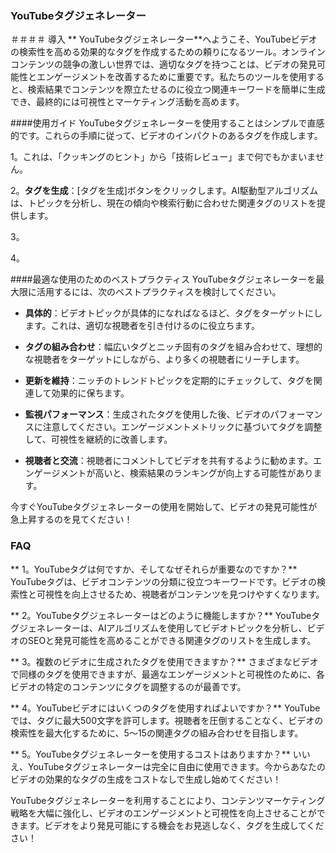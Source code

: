 ### YouTubeタグジェネレーター

＃＃＃＃ 導入
** YouTubeタグジェネレーター**へようこそ、YouTubeビデオの検索性を高める効果的なタグを作成するための頼りになるツール。オンラインコンテンツの競争の激しい世界では、適切なタグを持つことは、ビデオの発見可能性とエンゲージメントを改善するために重要です。私たちのツールを使用すると、検索結果でコンテンツを際立たせるのに役立つ関連キーワードを簡単に生成でき、最終的には可視性とマーケティング活動を高めます。

####使用ガイド
YouTubeタグジェネレーターを使用することはシンプルで直感的です。これらの手順に従って、ビデオのインパクトのあるタグを作成します。

1。これは、「クッキングのヒント」から「技術レビュー」まで何でもかまいません。

2。**タグを生成**：[タグを生成]ボタンをクリックします。AI駆動型アルゴリズムは、トピックを分析し、現在の傾向や検索行動に合わせた関連タグのリストを提供します。

3。

4。

####最適な使用のためのベストプラクティス
YouTubeタグジェネレーターを最大限に活用するには、次のベストプラクティスを検討してください。

-  **具体的**：ビデオトピックが具体的になればなるほど、タグをターゲットにします。これは、適切な視聴者を引き付けるのに役立ちます。

-  **タグの組み合わせ**：幅広いタグとニッチ固有のタグを組み合わせて、理想的な視聴者をターゲットにしながら、より多くの視聴者にリーチします。

-  **更新を維持**：ニッチのトレンドトピックを定期的にチェックして、タグを関連して効果的に保ちます。

-  **監視パフォーマンス**：生成されたタグを使用した後、ビデオのパフォーマンスに注意してください。エンゲージメントメトリックに基づいてタグを調整して、可視性を継続的に改善します。

-  **視聴者と交流**：視聴者にコメントしてビデオを共有するように勧めます。エンゲージメントが高いと、検索結果のランキングが向上する可能性があります。

今すぐYouTubeタグジェネレーターの使用を開始して、ビデオの発見可能性が急上昇するのを見てください！

### FAQ

** 1。YouTubeタグは何ですか、そしてなぜそれらが重要なのですか？**
YouTubeタグは、ビデオコンテンツの分類に役立つキーワードです。ビデオの検索性と可視性を向上させるため、視聴者がコンテンツを見つけやすくなります。

** 2。YouTubeタグジェネレーターはどのように機能しますか？**
YouTubeタグジェネレーターは、AIアルゴリズムを使用してビデオトピックを分析し、ビデオのSEOと発見可能性を高めることができる関連タグのリストを生成します。

** 3。複数のビデオに生成されたタグを使用できますか？**
さまざまなビデオで同様のタグを使用できますが、最適なエンゲージメントと可視性のために、各ビデオの特定のコンテンツにタグを調整するのが最善です。

** 4。YouTubeビデオにはいくつのタグを使用すればよいですか？**
YouTubeでは、タグに最大500文字を許可します。視聴者を圧倒することなく、ビデオの検索性を最大化するために、5〜15の関連タグの組み合わせを目指します。

** 5。YouTubeタグジェネレーターを使用するコストはありますか？**
いいえ、YouTubeタグジェネレーターは完全に自由に使用できます。今からあなたのビデオの効果的なタグの生成をコストなしで生成し始めてください！

YouTubeタグジェネレーターを利用することにより、コンテンツマーケティング戦略を大幅に強化し、ビデオのエンゲージメントと可視性を向上させることができます。ビデオをより発見可能にする機会をお見逃しなく、タグを生成してください！